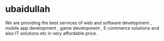 # ubaidullah
We are providing the best services of web and software development , mobile app development , game development , E-commerce solutions and also IT solutions etc in very affordable price. 

